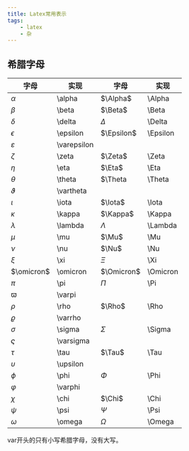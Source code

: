 ```yaml
---
title: Latex常用表示
tags: 
    - latex
    - 杂
---
```



## 希腊字母
|字母|实现|字母|实现|
|---|---|---|---|
|$\alpha$|\alpha|$\Alpha$|\Alpha|
|$\beta$|\beta|$\Beta$|\Beta|
|$\delta$|\delta|$\Delta$|\Delta|
|$\epsilon$|\epsilon|$\Epsilon$|\Epsilon|
|$\varepsilon$|\varepsilon
|$\zeta$|\zeta|$\Zeta$|\Zeta|
|$\eta$|\eta|$\Eta$|\Eta
|$\theta$|\theta|$\Theta|\Theta|
|$\vartheta$|\vartheta|
|$\iota$|\iota|$\Iota$|\Iota
|$\kappa$|\kappa|$\Kappa$|\Kappa|
|$\lambda$|\lambda|$\Lambda$|\Lambda
|$\mu$|\mu|$\Mu$|\Mu|
|$\nu$|\nu|$\Nu$|\Nu|
|$\xi$|\xi|$\Xi$|\Xi|
|$\omicron$|\omicron|$\Omicron$|\Omicron
|$\pi$|\pi|$\Pi$|\Pi|
|$\varpi$|\varpi|
|$\rho$|\rho|$\Rho$|\Rho|
|$\varrho$|\varrho|
|$\sigma$|\sigma|$\Sigma$|\Sigma|
|$\varsigma$|\varsigma|
|$\tau$|\tau|$\Tau$|\Tau|
|$\upsilon$|\upsilon|
|$\phi$|\phi|$\Phi$|\Phi|
|$\varphi$|\varphi|
|$\chi$|\chi|$\Chi$|\Chi|
|$\psi$|\psi|$\Psi$|\Psi|
|$\omega$|\omega|$\Omega$|\Omega|

var开头的只有小写希腊字母，没有大写。

